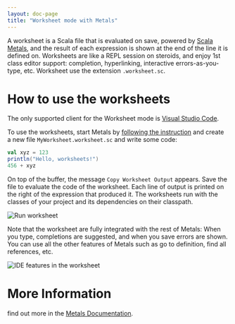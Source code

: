 ```yaml
---
layout: doc-page
title: "Worksheet mode with Metals"
---
```


A worksheet is a Scala file that is evaluated on save, powered
by [Scala Metals](https://scalameta.org/metals/), and the result of each
expression is shown at the end of the line it is defined on. Worksheets are
like a REPL session on steroids, and enjoy 1st class editor support: completion,
hyperlinking, interactive errors-as-you-type, etc. Worksheet use the extension
`.worksheet.sc`.

How to use the worksheets
=========================
The only supported client for the Worksheet mode is [Visual Studio
Code](https://code.visualstudio.com/).

To use the worksheets, start Metals by [following the
instruction](ide-support.md) and create a new file `MyWorksheet.worksheet.sc` and
write some code:

```scala
val xyz = 123
println("Hello, worksheets!")
456 + xyz
```

On top of the buffer, the message `Copy Worksheet Output` appears. Save the file to evaluate the code of the worksheet. Each line of output is printed on the right
of the expression that produced it. The worksheets run with the classes of your
project and its dependencies on their classpath.

![](images/worksheets/worksheet-run.png "Run worksheet")

Note that the worksheet are fully integrated with the rest of Metals:
When you type, completions are suggested, and when you save errors are shown.
You can use all the other features of Metals such as go to definition,
find all references, etc.

![](images/worksheets/worksheet-help.png "IDE features in the worksheet")

More Information
======================

find out more in the [Metals Documentation](https://scalameta.org/metals/docs/editors/vscode.html#worksheets).
